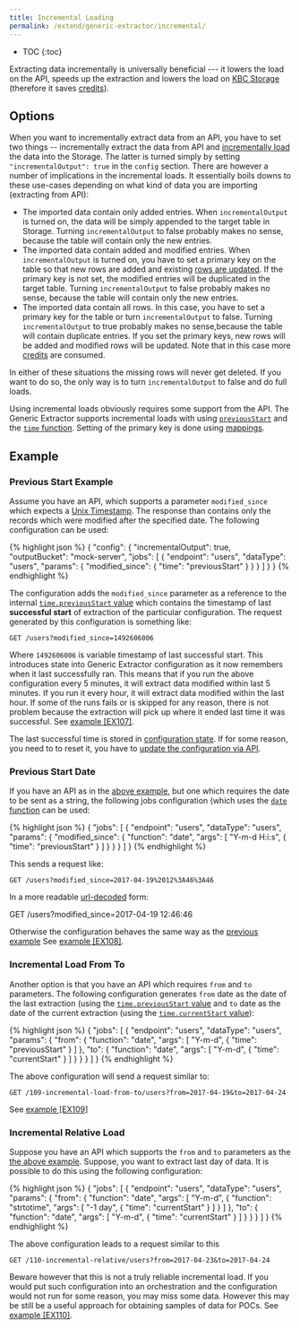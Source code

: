 ```yaml
---
title: Incremental Loading
permalink: /extend/generic-extractor/incremental/
---
```


* TOC
{:toc}

Extracting data incrementally is universally beneficial --- it lowers the load on the API, speeds up the extraction and
lowers the load on [KBC Storage](https://help.keboola.com/storage/) (therefore it saves 
[credits](https://help.keboola.com/management/limits/#project-power)).

## Options
When you want to incrementally extract data from an API, you have to set two things -- incrementally extract the 
data from API and [incrementally load](https://help.keboola.com/storage/tables/#incremental-loading) the data 
into the Storage. The latter is turned simply 
by setting `"incrementalOutput": true` in the `config` section. There are however a number of implications in
the incremental loads. It essentially boils downs to these use-cases depending on what kind of data you are
importing (extracting from API):

- The imported data contain only added entries. When `incrementalOutput` is turned on, the data will be simply appended to the 
target table in Storage. Turning `incrementalOutput` to false probably makes no sense, because the table will contain only the new entries.
- The imported data contain added and modified entries. When `incrementalOutput` is turned on, you have to set a primary key 
on the table so that new rows are added and existing [rows are updated](https://help.keboola.com/storage/tables/#primary-key-deduplication). 
If the primary key is not set,
the modified entries will be duplicated in the target table. Turning `incrementalOutput` to false probably makes no sense, because the table will contain only the new entries.
- The imported data contain all rows. In this case, you have to set a primary key for the table or turn `incrementalOutput` to false. Turning `incrementalOutput` to true probably makes no sense,because the table will contain duplicate entries. If you set the primary keys, new rows will be added and modified rows will be updated. Note that in this case more [credits](https://help.keboola.com/management/limits/#project-power) are consumed.

In either of these situations the missing rows will never get deleted. If you want to do so, the only way is 
to turn `incrementalOutput` to false and do full loads. 

Using incremental loads obviously requires some support from the API. The Generic Extractor supports incremental 
loads with using [`previousStart`](/extend/generic-extractor/functions/#parameters-context) and the
[`time` function](/extend/generic-extractor/functions/#time). Setting of the primary key is done using
[mappings](/extend/generic-extractor/config/mappings/).

## Example

### Previous Start Example
Assume you have an API, which supports a parameter `modified_since` which expects a 
[Unix Timestamp](https://en.wikipedia.org/wiki/Unix_time). The response than contains only the 
records which were modified after the specified date. The following configuration can be used:

{% highlight json %}
{
    "config": {
        "incrementalOutput": true,
        "outputBucket": "mock-server",
        "jobs": [
            {
                "endpoint": "users",
                "dataType": "users",
                "params": {
                    "modified_since": {
                        "time": "previousStart"
                    }
                }
            }
        ]
    }
}
{% endhighlight %}

The configuration adds the `modified_since` parameter as a reference to the internal 
[`time.previousStart` value](/extend/generic-extractor/functions/#parameters-context) which contains the timestamp of last **successful start** of extraction of
the particular configuration. The request generated by this configuration is something like:

    GET /users?modified_since=1492606006

Where `1492606006` is variable timestamp of last successful start. This introduces state into 
Generic Extractor configuration as it now remembers when it last successfully ran. This means 
that if you run the above configuration every 5 minutes,
it will extract data modified within last 5 minutes. If you run it every hour, it will extract data modified
within the last hour. If some of the runs fails or is skipped for any reason, there is not problem because the
extraction will pick up where it ended last time it was successful.
See [example [EX107]](https://github.com/keboola/generic-extractor/tree/master/doc/examples/107-incremental-load).

The last successful time is stored in [configuration state](/extend/common-interface/config-file/#state-file).
If for some reason, you need to to reset it, you have to 
[update the configuration via API](http://docs.keboola.apiary.io/#reference/component-configurations/manage-configurations/update-configuration).

### Previous Start Date
If you have an API as in the [above example](#previous-start-example), but one which requires the date to be 
sent as a string, the following jobs configuration (which uses the [`date` function](/extend/generic-extractor/functions/#date)
can be used:

{% highlight json %}
{
    "jobs": [
        {
            "endpoint": "users",
            "dataType": "users",
            "params": {
                "modified_since": {
                    "function": "date",
                    "args": [
                        "Y-m-d H:i:s",
                        {
                            "time": "previousStart"
                        }
                    ]
                }
            }
        }
    ]
}
{% endhighlight %}

This sends a request like:

    GET /users?modified_since=2017-04-19%2012%3A46%3A46

In a more readable [url-decoded](http://meyerweb.com/eric/tools/dencoder/) form:

   GET /users?modified_since=2017-04-19 12:46:46

Otherwise the configuration behaves the same way as the [previous example](#previous-start-example)
See [example [EX108]](https://github.com/keboola/generic-extractor/tree/master/doc/examples/108-incremental-load-date).

### Incremental Load From To
Another option is that you have an API which requires `from` and `to` parameters. The following
configuration generates `from` date as the date of the last extraction 
(using the [`time.previousStart` value](/extend/generic-extractor/functions/#parameters-context) 
and `to` date as the date of the current extraction (using the 
[`time.currentStart` value](/extend/generic-extractor/functions/#parameters-context)):

{% highlight json %}
{
    "jobs": [
        {
            "endpoint": "users",
            "dataType": "users",
            "params": {
                "from": {
                    "function": "date",
                    "args": [
                        "Y-m-d",
                        {
                            "time": "previousStart"
                        }
                    ]
                },
                "to": {
                    "function": "date",
                    "args": [
                        "Y-m-d",
                        {
                            "time": "currentStart"
                        }
                    ]
                }
            }
        }
    ]
}
{% endhighlight %}

The above configuration will send a request similar to:

    GET /109-incremental-load-from-to/users?from=2017-04-19&to=2017-04-24

See [example [EX109]](https://github.com/keboola/generic-extractor/tree/master/doc/examples/109-incremental-load-from-to)

### Incremental Relative Load
Suppose you have an API which supports the `from` and `to` parameters as the 
[the above example](#incremental-load-from-to). Suppose, you want to extract last day of data.
It is possible to do this using the following configuration:

{% highlight json %}
{
    "jobs": [
        {
            "endpoint": "users",
            "dataType": "users",
            "params": {
                "from": {
                    "function": "date",
                    "args": [
                        "Y-m-d",
                        {
                            "function": "strtotime",
                            "args": [
                                "-1 day",
                                {
                                    "time": "currentStart"
                                }
                            ]
                        }
                    ]
                },
                "to": {
                    "function": "date",
                    "args": [
                        "Y-m-d",
                        {
                            "time": "currentStart"
                        }
                    ]
                }
            }
        }
    ]
}
{% endhighlight %}

The above configuration leads to a request similar to this

    GET /110-incremental-relative/users?from=2017-04-23&to=2017-04-24

Beware however that this is not a truly reliable incremental load. If you would put such configuration 
into an orchestration and the configuration would not run for some reason, you may miss some data. 
However this may be still be a useful approach for obtaining samples of data for POCs.
See [example [EX110]](https://github.com/keboola/generic-extractor/tree/master/doc/examples/110-incremental-relative).
